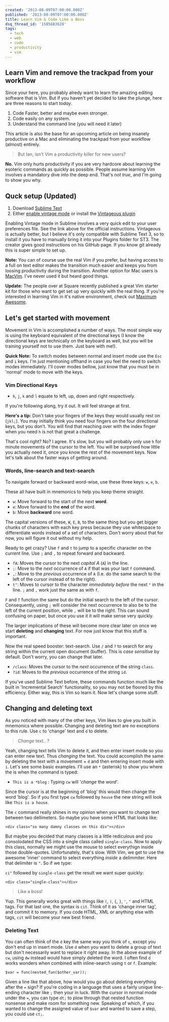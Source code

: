 ```yaml
---
created: '2013-08-09T07:00:00.000Z'
published: '2013-08-09T07:00:00.000Z'
title: Learn Vim & Code Like a Boss
dsq_thread_id: '1585683628'
tags:
  - tech
  - web
  - code
  - productivity
  - vim
---
```


## Learn Vim and remove the trackpad from your workflow

Since your here, you probably alredy want to learn the amazing editing software that is Vim. But if you haven't yet decided to take the plunge, here are three reasons to start *today*.

1. Code Faster, better and maybe even stronger.
2. Code easily on any system.
3. Understand the command line (you will need it later)

This article is also the base for an upcoming article on being insanely productive on a Mac and eliminating the trackpad from your workflow (almost) entirely.

> But Ian, isn't Vim a productivity killer for new users?

**No.** Vim only hurts productivity if you are very hardcore about learning the esoteric commands as quickly as possible. People assume learning Vim involves a mandatory dive into the deep end. That's *not true*, and I'm going to show you why.

## Quck setup (Updated)

1. Download [Sublime Text][1]
2. Either [enable vintage mode][2] or install the [Vintageous plugin][3]

<!--more-->

Enabling Vintage mode in Sublime involves a very quick edit to your user preferences file. See the link above for the official instructions. Vintageous is actually better, but I believe it's only compatible with Sublime Text 3, so to install it you have to manually bring it into your Plugins folder for ST3. The creator gives good instructions on his GitHub page. If you know git already this is super simple to set up.

**Note:** You can of course use the real Vim if you prefer, but having access to a full on text editor makes the transition much easier and keeps you from loosing productivity during the transition. Another option for Mac users is [MacVim][4]. I've never used it but heard good things.

**Update:** The people over at Square recently published a great Vim starter kit for those who want to get set up very quickly with the real thing. If you're interested in learning Vim in it's native environment, check out <a href="https://github.com/square/maximum-awesome" title="Maximum awesome by square" target="_blank">Maximum Awesome</a>.

## Let's get started with movement

Movement in Vim is accomplished a number of ways. The most simple way is using the keyboard equivalent of the directional keys (I know the directional keys are technically on the keyboard as well, but you will be training yourself not to use them. Just bare with me!).

**Quick Note:** To switch modes between normal and insert mode use the `Esc` and `i` keys. I'm just mentioning offhand in case you feel the need to switch modes immediately. I'll cover modes bellow, just know that you must be in 'normal' mode to move with the keys.

### Vim Directional Keys

* `h`, `j`, `k` and `l` equate to left, up, down and right respectively.

If you're following along, try it out. It will feel strange at first.

**Here's a tip:** Don't take your fingers of the keys they would usually rest on (`jkl;`). You may initially think you need four fingers on the four directional keys, but you don't. You will find that reaching over with the index finger when you need `h` is not that great a challenge.

That's cool right? No? I agree. It's slow, but you will probably only use `h` for minute movements of the cursor to the left. You will be surprised how little you actually need it, once you know the rest of the movement keys. Now let's talk about the faster ways of getting around.

### Words, line-search and text-search

To navigate forward or backward word-wise, use these three keys: `w`, `e`, `b`.

These all have built in mnemonics to help you keep theme straight.

* `w`: Move forward to the start of the next **word**.
* `e`: Move forward to the **end** of the word.
* `b`: Move **backward** one word.

The capital versions of these, `W`, `E`, `B`, to the same thing but you get bigger chunks of characters with each key press because they use whitespace to differentiate words instead of a set of characters. Don't worry about that for now, you will figure it out without my help.

Ready to get crazy? Use `f` and `t` to jump to a specific character on the current line. Use `;` and `,` to repeat forward and backward.

* `fA`: Moves the cursor to the next *capital A* (`A`) in the line.
* `;`: Move to the *next* occurrence of `A` if that was your last `f` command.
* `,`: Move to the *previous* occurrence of `A` (I.e. do the same search to the left of the cursor instead of to the right).
* `t"`: Moves to cursor to the character *immediately before* the next `"` in the line. `;` and `,` work just the same as with `f`.

`F` and `T` function the same but do the initial search to the left of the cursor. Consequently, using `;` will consider the next occurrence to also be to the left of the current position, while `,` will be to the right. This can sound confusing on paper, but once you use it it will make sense very quickly.

The larger implications of these will become more clear later on once we start **deleting** and **changing** text. For now just know that this stuff is important.

Now the real speed booster: text-search. Use `/` and `?` to search for any string within the current open document (buffer). This is *case sensitive* by default. Don't worry, you can change that later.

* `/class`: Moves the cursor to the *next* occurrence of the string `class`.
* `?id`: Moves to the *previous* occurrence of the string `id`.

If you've used Sublime Text before, these commands function much like the built in 'Incremental Search' functionality, so you may not be floored by this efficiency. Either way, this is Vim so learn it. Now let's change some stuff.

## Changing and deleting text

As you noticed with many of the other keys, Vim likes to give you built in mnemonics where possible. Changing and deleting text are no exceptions to this rule. Use `c` to 'change' text and `d` to delete.

> *Change* text.. ?

Yeah, changing text tells Vim to delete it, and then enter insert mode so you can enter new text. Thus *changing* the text. You could accomplish the same by deleting the text with a movement + `d` and then entering insert mode with `i`. Let's see some basic examples. I'll use an `*` (asterisk) to show you where the is when the command is typed:

* `This is a *blog` : Typing `cw` will '*change* the *word*'.

Since the cursor is at the beginning of 'blog' this would then change the word 'blog'. So if you first type `cw` followed by `house` the new string will look like `This is a house`.

The `c` command really shines in my opinion when you want to change text between two dellimeters. So maybe you have some HTML that looks like:

```
<div class="so many damny classes on this div"></div>
```


But maybe you decided that many classes is a little rediculous and you consolodated the CSS into a single class called `single-class`. Now to apply this class, normally we might use the mouse to select everythign inside those double-quotes. Unfortunately, that's slow. With Vim, we get to use the awesome 'inner' command to select everything *inside* a delimmiter. Here that delimiter is `"`. So if we type:

`ci"` followed by `single-class` get the result we want super quickly:

```
<div class="single-class"></div>
```

> Like a boss!

Yup. This generally works great with things like `(`, `)`, `{`, `}`, `'`, `"` and HTML tags. For that last one, the syntax is `cit`. Think of it as 'change inner tag', and commit it to memory. If you code HTML, XML or anything else with tags, `cit` will become your new best friend.

### Deleting Text

You can often think of the `d` key the same way you think of `c`, except you don't end up in insert mode. Use `d` when you want to delete a group of text but don't necessarily want to replace it right away. In the above example of `cw`, using `dw` instead would have simply deleted the word. I often find `d` works wonders when combined with inline-search using `t` or `f`. Example:

```
$var = func(nested_fun($other_var));
```

Given a line like that above, how would you go about deleting everything after the `=` sign? If you're coding in a language that uses a fairly unique line-ending character like `;` then your in luck. With the cursor in normal mode under the `=`, you can type `dt;` to plow through that nested function nonsense and make room for something new. Speaking of which, if you wanted to change the assigned value of `$var` and wanted to save a step, you could use `ct;`.

[1]: http://www.sublimetext.com/3 "sublime text"
[2]: http://www.sublimetext.com/docs/2/vintage.html "Vintage mode"
[3]: https://github.com/guillermooo/Vintageous "Vintageous on github"
[4]: https://code.google.com/p/macvim/ "macvim"